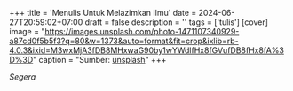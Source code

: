 +++
title = 'Menulis Untuk Melazimkan Ilmu'
date = 2024-06-27T20:59:02+07:00
draft = false
description = ''
tags = ['tulis']
[cover]
image = "https://images.unsplash.com/photo-1471107340929-a87cd0f5b5f3?q=80&w=1373&auto=format&fit=crop&ixlib=rb-4.0.3&ixid=M3wxMjA3fDB8MHxwaG90by1wYWdlfHx8fGVufDB8fHx8fA%3D%3D"
caption = "Sumber: [unsplash](https://unsplash.com/photos/fountain-pen-on-spiral-book-xG8IQMqMITM)"
+++

_Segera_
